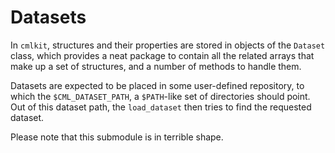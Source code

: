 # Datasets

In `cmlkit`, structures and their properties are stored
in objects of the `Dataset` class, which provides a neat
package to contain all the related arrays that make up
a set of structures, and a number of methods to handle them.

Datasets are expected to be placed in some user-defined repository,
to which the `$CML_DATASET_PATH`, a `$PATH`-like set of directories
should point. Out of this dataset path, the `load_dataset` then
tries to find the requested dataset.

Please note that this submodule is in terrible shape.
